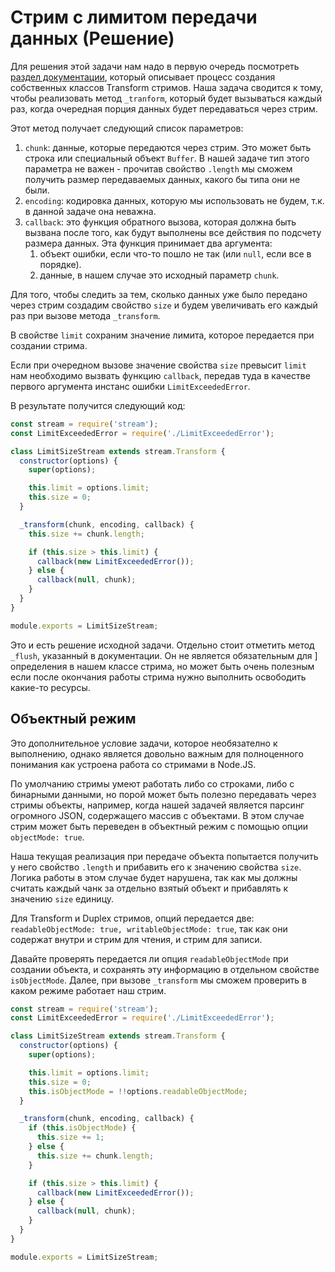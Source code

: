 # Стрим с лимитом передачи данных (Решение)

Для решения этой задачи нам надо в первую очередь посмотреть [раздел документации](
https://nodejs.org/docs/latest/api/stream.html#stream_implementing_a_transform_stream), 
который описывает процесс создания собственных классов Transform стримов. Наша задача сводится к 
тому, чтобы реализовать метод `_tranform`, который будет вызываться каждый раз, когда очередная 
порция данных будет передаваться через стрим. 

Этот метод получает следующий список параметров:

1. `chunk`: данные, которые передаются через стрим. Это может быть строка или специальный объект 
`Buffer`. В нашей задаче тип этого параметра не важен - прочитав свойство `.length` мы сможем 
получить размер передаваемых данных, какого бы типа они не были.
2. `encoding`: кодировка данных, которую мы использовать не будем, т.к. в данной задаче она неважна.
3. `callback`: это функция обратного вызова, которая должна быть вызвана после того, как будут 
выполнены все действия по подсчету размера данных. Эта функция принимает два аргумента:
    1. объект ошибки, если что-то пошло не так (или `null`, если все в порядке).
    2. данные, в нашем случае это исходный параметр `chunk`.


Для того, чтобы следить за тем, сколько данных уже было передано через стрим создадим свойство 
`size` и будем увеличивать его каждый раз при вызове метода `_transform`. 

В свойстве `limit` сохраним значение лимита, которое передается при создании стрима. 

Если при очередном вызове значение свойства `size` превысит `limit` нам необходимо вызвать функцию 
`callback`, передав туда в качестве первого аргумента инстанс ошибки `LimitExceededError`.

В результате получится следующий код:

```js
const stream = require('stream');
const LimitExceededError = require('./LimitExceededError');

class LimitSizeStream extends stream.Transform {
  constructor(options) {
    super(options);

    this.limit = options.limit;
    this.size = 0;
  }

  _transform(chunk, encoding, callback) {
    this.size += chunk.length;

    if (this.size > this.limit) {
      callback(new LimitExceededError());
    } else {
      callback(null, chunk);
    }
  }
}

module.exports = LimitSizeStream;

```  

Это и есть решение исходной задачи.
Отдельно стоит отметить метод `_flush`, указанный в документации. Он не является обязательным для ]
определения в нашем классе стрима, но может быть очень полезным если после окончания работы стрима 
нужно выполнить освободить какие-то ресурсы.


## Объектный режим

Это дополнительное условие задачи, которое необязателно к выполнению, однако является довольно 
важным для полноценного понимания как устроена работа со стримами в Node.JS. 

По умолчанию стримы умеют работать либо со строками, либо с 
бинарными данными, но порой может быть полезно передавать через стримы объекты, например, когда 
нашей задачей является парсинг огромного JSON, содержащего массив с объектами. В этом случае стрим 
может быть переведен в объектный режим с помощью опции `objectMode: true`. 

Наша текущая реализация при передаче объекта попытается получить у него свойство `.length` и 
прибавить его к значению свойства `size`. Логика работы в этом случае будет нарушена, так как мы 
должны считать каждый чанк за отдельно взятый объект и прибавлять к значению `size` единицу.

Для Transform и Duplex стримов, опций передается две: `readableObjectMode: true, writableObjectMode:
true`, так как они содержат внутри и стрим для чтения, и стрим для записи.

Давайте проверять передается ли опция `readableObjectMode` при создании объекта, и сохранять эту 
информацию в отдельном свойстве `isObjectMode`. Далее, при вызове `_transform` мы сможем проверить в
каком режиме работает наш стрим.

```js
const stream = require('stream');
const LimitExceededError = require('./LimitExceededError');

class LimitSizeStream extends stream.Transform {
  constructor(options) {
    super(options);

    this.limit = options.limit;
    this.size = 0;
    this.isObjectMode = !!options.readableObjectMode;
  }

  _transform(chunk, encoding, callback) {
    if (this.isObjectMode) {
      this.size += 1;
    } else {
      this.size += chunk.length;
    }

    if (this.size > this.limit) {
      callback(new LimitExceededError());
    } else {
      callback(null, chunk);
    }
  }
}

module.exports = LimitSizeStream;
``` 
